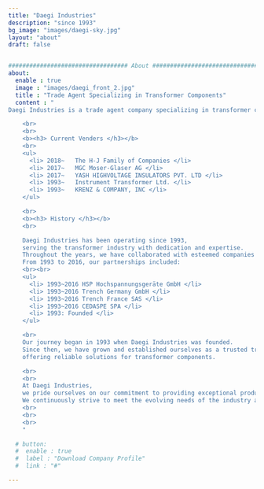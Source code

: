 ```yaml
---
title: "Daegi Industries"
description: "since 1993"
bg_image: "images/daegi-sky.jpg"
layout: "about"
draft: false


################################## About #####################################
about:
  enable : true
  image : "images/daegi_front_2.jpg"
  title : "Trade Agent Specializing in Transformer Components"
  content : "
Daegi Industries is a trade agent company specializing in transformer components. We work closely with various vendors to provide high-quality components for transformers. Our commitment to excellence and customer satisfaction has allowed us to build strong partnerships with renowned companies in the industry.

    <br>
    <br>
    <b><h3> Current Venders </h3></b>
    <br>
    <ul>
      <li> 2018~   The H-J Family of Companies </li>
      <li> 2017~   MGC Moser-Glaser AG </li>
      <li> 2017~   YASH HIGHVOLTAGE INSULATORS PVT. LTD </li>
      <li> 1993~   Instrument Transformer Ltd. </li>
      <li> 1993~   KRENZ & COMPANY, INC </li>
    </ul>

    <br>
    <b><h3> History </h3></b>
    <br>

    Daegi Industries has been operating since 1993,
    serving the transformer industry with dedication and expertise.
    Throughout the years, we have collaborated with esteemed companies in the sector.
    From 1993 to 2016, our partnerships included: 
    <br><br>
    <ul>
      <li> 1993~2016 HSP Hochspannungsgeräte GmbH </li>
      <li> 1993~2016 Trench Germany GmbH </li>
      <li> 1993~2016 Trench France SAS </li>
      <li> 1993~2016 CEDASPE SPA </li>
      <li> 1993: Founded </li>
    </ul>

    <br>
    Our journey began in 1993 when Daegi Industries was founded.
    Since then, we have grown and established ourselves as a trusted trade agent company,
    offering reliable solutions for transformer components.

    <br>
    <br>
    At Daegi Industries, 
    we pride ourselves on our commitment to providing exceptional products and services to our clients. 
    We continuously strive to meet the evolving needs of the industry and look forward to serving you with excellence.
    <br>
    <br>
    <br>
    "

  # button:
  #  enable : true
  #  label : "Download Company Profile"
  #  link : "#"

---
```


